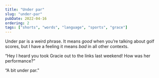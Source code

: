```yaml
---
title: "Under par"
slug: "under-par"
pubDate: 2022-04-16
ordering: 2
tags: ["shorts", "words", "language", "sports", "grace"]
---
```


<span class="small-caps">Under par</span> is a weird phrase. It means _good_ when you’re talking about golf scores, but I have a feeling it means _bad_ in all other contexts.

“Hey I heard you took Gracie out to the links last weekend! How was her performance?”

“A bit under par.”